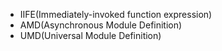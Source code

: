 - IIFE(Immediately-invoked function expression)
- AMD(Asynchronous Module Definition)
- UMD(Universal Module Definition)
